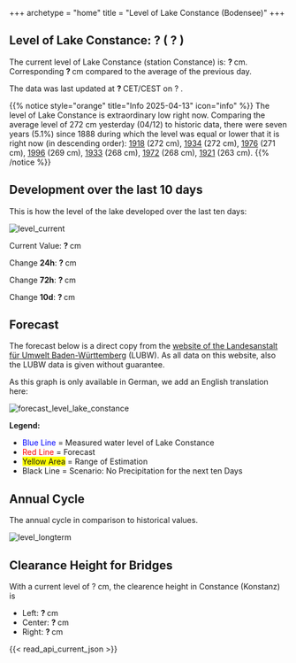+++
archetype = "home"
title = "Level of Lake Constance (Bodensee)"
+++

<h2>Level of Lake Constance: <span id=website_api_current_level_head> ? </span> (<span id=website_api_change_vs_yesterday_head> ? </span>) </h2>

The current level of Lake Constance (station Constance) is: <b><span id=website_api_current_level> ? </span></b> cm. Corresponding <b><span id=website_api_change_vs_yesterday> ? </span></b> cm compared to the average of the previous day.

The data was last updated at <b><span id=website_api_mostrecent_time> ? </span></b> CET/CEST on <span id=website_api_mostrecent_date> ? </span>.

{{% notice style="orange" title="Info 2025-04-13" icon="info" %}}
The level of Lake Constance is extraordinary low right now. Comparing the average level of 272 cm yesterday (04/12) to historic data, there were seven years (5.1%) since 1888 during which the level was equal or lower that it is right now (in descending order): [1918](https://www.pegel-konstanz.de/en/01_historische_daten/1910-1919/index.html#1918) (272 cm), [1934](https://www.pegel-konstanz.de/en/01_historische_daten/1930-1939/index.html#1934) (272 cm), [1976](https://www.pegel-konstanz.de/en/01_historische_daten/1970-1979/index.html#1976) (271 cm), [1996](https://www.pegel-konstanz.de/en/01_historische_daten/1990-1999/index.html#1996) (269 cm), [1933](https://www.pegel-konstanz.de/en/01_historische_daten/1930-1939/index.html#1933) (268 cm), [1972](https://www.pegel-konstanz.de/en/01_historische_daten/1970-1979/index.html#1972) (268 cm), [1921](https://www.pegel-konstanz.de/en/01_historische_daten/1920-1929/index.html#1921) (263 cm).
{{% /notice %}}

## Development over the last 10 days

This is how the level of the lake developed over the last ten days:

![level_current](https://pegel-konstanz-for-website.s3.eu-central-1.amazonaws.com/graph/current/en/current_EN.png)

Current Value: <b><span id=website_api_current_level_d1> ? </span></b> cm

Change **24h**: <b><span id=website_api_change_24h> ? </span></b> cm

Change **72h**: <b><span id=website_api_change_72h> ? </span></b> cm

Change **10d**: <b><span id=website_api_change_10d> ? </span></b> cm

## Forecast

The forecast below is a direct copy from the [website of the Landesanstalt für Umwelt Baden-Württemberg](https://www.hvz.baden-wuerttemberg.de/pegel.html?id=00007) (LUBW). As all data on this website, also the LUBW data is given without guarantee.

As this graph is only available in German, we add an English translation here:

![forecast_level_lake_constance](https://www.hvz.baden-wuerttemberg.de/gifs/00007-2001.GIF)

**Legend:**
* <span style="color:blue">Blue Line </span> = Measured water level of Lake Constance
* <span style="color:red">Red Line</span> = Forecast
* <span style="background-color: #FFFF00">Yellow Area</span> = Range of Estimation
* Black Line = Scenario: No Precipitation for the next ten Days

## Annual Cycle

The annual cycle in comparison to historical values.

![level_longterm](https://pegel-konstanz-for-website.s3.eu-central-1.amazonaws.com/graph/longterm/en/longterm_EN.png)

## Clearance Height for Bridges

With a current level of <span id=website_api_current_level_bridge> ? </span> cm, the clearence height in Constance (Konstanz) is

<ul>
  <li>Left: <b><span id=website_api_bridge_kn_left> ? </span></b> cm</li>
  <li>Center: <b><span id=website_api_bridge_kn_center> ? </span></b> cm</li>
  <li>Right: <b><span id=website_api_bridge_kn_right> ? </span></b> cm</li>
</ul>


{{< read_api_current_json >}} 